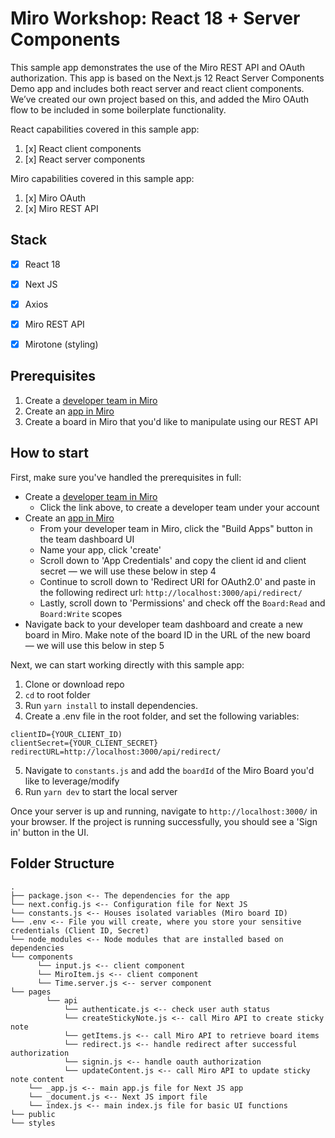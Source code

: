 # Miro Workshop: React 18 + Server Components

This sample app demonstrates the use of the Miro REST API and OAuth authorization. This app is based on the Next.js 12 React Server Components Demo app and includes both react server and react client components. We’ve created our own project based on this, and added the Miro OAuth flow to be included in some boilerplate functionality.

React capabilities covered in this sample app:
1. [x] React client components
2. [x] React server components

Miro capabilities covered in this sample app:
1. [x] Miro OAuth 
2. [x] Miro REST API

## Stack
* [x] React 18
* [x] Next JS
* [x] Axios
* [x] Miro REST API
* [x] Mirotone (styling)


## Prerequisites
1. Create a [developer team in Miro](https://miro.com/app/dashboard/?createDevTeam=1)
2. Create an [app in Miro](https://miro.com/app/settings/user-profile/apps)
3. Create a board in Miro that you'd like to manipulate using our REST API

## How to start

First, make sure you've handled the prerequisites in full:
* Create a [developer team in Miro](https://miro.com/app/dashboard/?createDevTeam=1)
  * Click the link above, to create a developer team under your account
* Create an [app in Miro](https://miro.com/app/settings/user-profile/apps)
  * From your developer team in Miro, click the "Build Apps" button in the team dashboard UI
  * Name your app, click 'create'
  * Scroll down to 'App Credentials' and copy the client id and client secret — we will use these below in step 4
  * Continue to scroll down to 'Redirect URI for OAuth2.0' and paste in the following redirect url: `http://localhost:3000/api/redirect/`
  * Lastly, scroll down to 'Permissions' and check off the `Board:Read` and `Board:Write` scopes
* Navigate back to your developer team dashboard and create a new board in Miro. Make note of the board ID in the URL of the new board — we will use this below in step 5

Next, we can start working directly with this sample app:
1. Clone or download repo
2. `cd` to root folder
3. Run `yarn install` to install dependencies.
4. Create a .env file in the root folder, and set the following variables:
```
clientID={YOUR_CLIENT_ID)
clientSecret={YOUR_CLIENT_SECRET}
redirectURL=http://localhost:3000/api/redirect/
```
5. Navigate to `constants.js` and add the `boardId` of the Miro Board you'd like to leverage/modify
5. Run `yarn dev` to start the local server

Once your server is up and running, navigate to `http://localhost:3000/` in your browser. If the project is running successfully, you should see a 'Sign in' button in the UI.

## Folder Structure

```
.
├── package.json <-- The dependencies for the app
└── next.config.js <-- Configuration file for Next JS
└── constants.js <-- Houses isolated variables (Miro board ID)
└── .env <-- File you will create, where you store your sensitive credentials (Client ID, Secret)
└── node_modules <-- Node modules that are installed based on dependencies
└── components
      └── input.js <-- client component
      └── MiroItem.js <-- client component
      └── Time.server.js <-- server component
└── pages
        └── api
            └── authenticate.js <-- check user auth status
            └── createStickyNote.js <-- call Miro API to create sticky note
            └── getItems.js <-- call Miro API to retrieve board items
            └── redirect.js <-- handle redirect after successful authorization
            └── signin.js <-- handle oauth authorization
            └── updateContent.js <-- call Miro API to update sticky note content
    └── _app.js <-- main app.js file for Next JS app
    └── _document.js <-- Next JS import file
    └── index.js <-- main index.js file for basic UI functions
└── public
└── styles

```